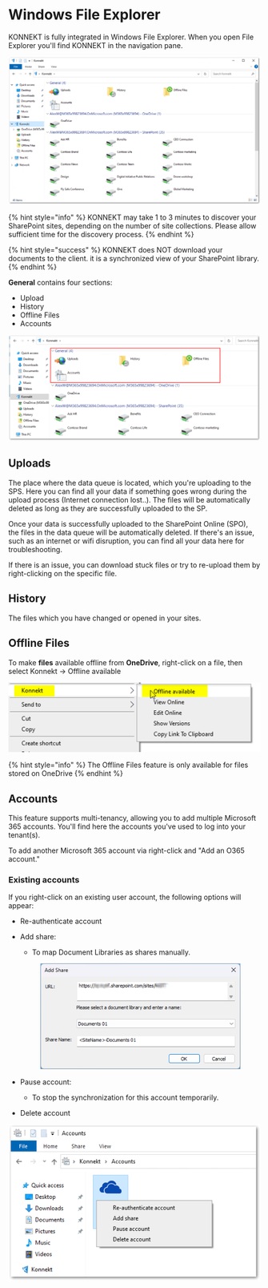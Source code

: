 # Windows File Explorer

KONNEKT is fully integrated in Windows File Explorer. When you open File Explorer you'll find  KONNEKT in the navigation pane.

![](<../../.gitbook/assets/2022-07-21 13_45_30-Windows Sandbox.png>)

{% hint style="info" %}
KONNEKT may take 1 to 3 minutes to discover your SharePoint sites, depending on the number of site collections. Please allow sufficient time for the discovery process.
{% endhint %}

{% hint style="success" %}
KONNEKT does NOT download your documents to the client. it is a synchronized view of your SharePoint library.
{% endhint %}

**General** contains four sections:&#x20;

* Upload
* History
* Offline Files
* Accounts

![](<../../.gitbook/assets/2022-07-21 13_42_21-Windows Sandbox (1).png>)

## **Uploads**

The place where the data queue is located, which you're uploading to the SPS. Here you can find all your data if something goes wrong during the upload process (Internet connection lost..). The files will be automatically deleted as long as they are successfully uploaded to the SP.

Once your data is successfully uploaded to the SharePoint Online (SPO), the files in the data queue will be automatically deleted. If there's an issue, such as an internet or wifi disruption, you can find all your data here for troubleshooting.

If there is an issue, you can download stuck files or try to re-upload them by right-clicking on the specific file.

## **History**

The files which you have changed or opened in your sites.

## **Offline Files**

To make **files** available offline from **OneDrive**, right-click on a file, then select Konnekt -> Offline available

![](<../../.gitbook/assets/2021-05-21 17_03_26-OneDrive.png>)

{% hint style="info" %}
The Offline Files feature is only available for files stored on OneDrive
{% endhint %}

## **Accounts**

This feature supports multi-tenancy, allowing you to add multiple Microsoft 365 accounts. You'll find here the accounts you've used to log into your tenant(s).

To add another Microsoft 365 account via right-click and "Add an O365 account."&#x20;

### Existing accounts

If you right-click on an existing user account, the following options will appear:

* Re-authenticate account
*   Add share:&#x20;

    * To map Document Libraries as shares manually.

    <figure><img src="../.gitbook/assets/image (6).png" alt=""><figcaption></figcaption></figure>
* Pause account:&#x20;
  * To stop the synchronization for this account temporarily.
* Delete account

![](<../../.gitbook/assets/2022-07-21 13_29_24-Windows.png>)
